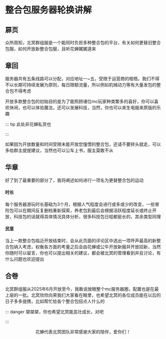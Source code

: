 # 整合包服务器轮换讲解

## 扉页

众所周知，北冥群组服是一个能同时负担多种整合包的平台，有关如何更替旧整合包服，如何开放新整合包服，且听花蝉娓娓道来

## 章回

服务器共有五条线路可以分配，对应地址一~五，受限于运营商的桎梏，我们不得不以长期可持续发展为原则，每日限额流量，所以例如机械动力等有大量发包的整合包不得考虑

开放多款整合包的初始目的是为了能照顾诸位mc玩家种类繁多的喜好，你可以喜欢休闲，也可以体验魔法，还可以发展科技，当然，你也可以来生电服来原版的乐趣

::: tip 此处非花蝉私货也

:::

如果因为开放数量和时间受限未能开放您憧憬的整合包，还请不要转头就走，可以多给群主提提建议，当然也可以公车上书，服主莫敢不从

## 华章

好了到了最重要的部分了，我将阐述如何进行一项名为更替整合包的运动

####   **时长**

每个服务器游玩时长基础为3个月，根据人气程度会进行或多或少的改变，一些冒险包可以在期间反复删档重新探索，养老包到最后会根据活跃程度延长或终止开放，科技包的话就得具体情况具体分析，很多科技包日程都挺长的，其余类型同理

####   **民意**

当上一款整合包临近开放结束时，会从此页面的评论区中选出一项呼声最高的新整合包纳入考虑，权衡各方面的考量之后会由花蝉或公牛开放新服并开放招新，当然你随时可以留言，你也可以提出相关的建议，都会被北冥的管理看到并且讨论，有什么问题也欢迎提出

## 合卷

北冥群组服从2025年6月开放至今，我敢说放眼整个mc服务器圈，配置也是在最上层的一批。北冥欣欣向荣我们大家看在眼里，也希望北冥的各位成员能在以后的日子多多提携，比如帮忙给各个整合包招点人什么的

::: danger 桀桀桀，你也希望北冥能茁壮成长，对吧

:::

<center>花蝉代表北冥团队非常感谢大家的陪伴，爱你们！</center>

